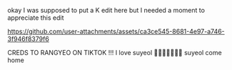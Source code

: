 okay I was supposed to put a K edit here but I needed a moment to appreciate this edit

https://github.com/user-attachments/assets/ca3ce545-8681-4e97-a746-3f946f8379f6

CREDS TO RANGYEO ON TIKTOK !!! I love suyeol 🤤🤤🤤🤤🤤🤤🤤 suyeol come home
